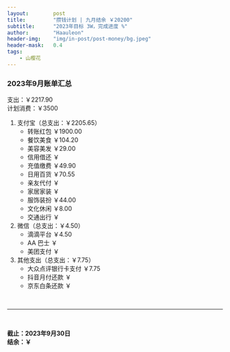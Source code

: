 ```yaml
---
layout:        post
title:         "攒钱计划 | 九月结余 ￥20200"
subtitle:      "2023年目标 3W，完成进度 %"
author:        "Haauleon"
header-img:    "img/in-post/post-money/bg.jpeg"
header-mask:   0.4
tags:
    - 山樱花
---
```


### 2023年9月账单汇总             
支出：￥2217.90                    
计划消费：￥3500          

1. 支付宝（总支出：￥2205.65）   
    - 转账红包 ￥1900.00   
    - 餐饮美食 ￥104.20    
    - 美容美发 ￥29.00     
    - 信用借还 ￥    
    - 充值缴费 ￥49.90     
    - 日用百货 ￥70.55      
    - 亲友代付 ￥     
    - 家居家装 ￥    
    - 服饰装扮 ￥44.00    
    - 文化休闲 ￥8.00    
    - 交通出行 ￥      
2. 微信（总支出：￥4.50）      
    - 滴滴平台 ￥4.50   
    - AA 巴士 ￥    
    - 美团支付 ￥       
3. 其他支出（总支出：￥7.75）     
    - 大众点评银行卡支付 ￥7.75    
    - 抖音月付还款 ￥    
    - 京东白条还款 ￥   

<br>

---

<br>

**截止：2023年9月30日**      
**结余：￥**        